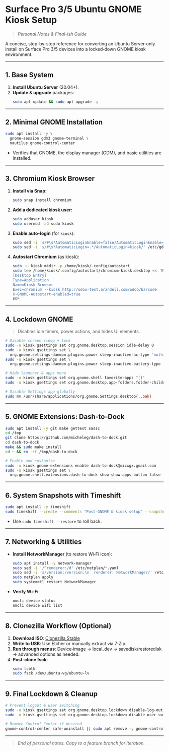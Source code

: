 # Surface Pro 3/5 Ubuntu GNOME Kiosk Setup

<!-- please refer to rough draft notes for details -->

> _Personal Notes & Final-ish Guide_

A concise, step-by-step reference for converting an Ubuntu Server‑only install on Surface Pro 3/5 devices into a locked‑down GNOME kiosk environment.

---

## 1. Base System

1. **Install Ubuntu Server** (20.04+).
2. **Update & upgrade** packages:
   ```bash
   sudo apt update && sudo apt upgrade -y
   ```

---

## 2. Minimal GNOME Installation

```bash
sudo apt install -y \
  gnome-session gdm3 gnome-terminal \
  nautilus gnome-control-center
```

- Verifies that GNOME, the display manager (GDM), and basic utilities are installed.

---

## 3. Chromium Kiosk Browser

1. **Install via Snap:**

   ```bash
   sudo snap install chromium
   ```

2. **Add a dedicated kiosk user:**

   ```bash
   sudo adduser kiosk
   sudo usermod -aG sudo kiosk
   ```

3. **Enable auto-login** (for `kiosk`):

   ```bash
   sudo sed -i 's/#\s*AutomaticLoginEnable=false/AutomaticLoginEnable=true/' /etc/gdm3/custom.conf
   sudo sed -i 's/#\s*AutomaticLogin=.*/AutomaticLogin=kiosk/' /etc/gdm3/custom.conf
   ```

4. **Autostart Chromium** (as kiosk):
   ```bash
   sudo -u kiosk mkdir -p /home/kiosk/.config/autostart
   sudo tee /home/kiosk/.config/autostart/chromium-kiosk.desktop << 'EOF'
   [Desktop Entry]
   Type=Application
   Name=Kiosk Browser
   Exec=chromium --kiosk http://odoo-test.arandell.com/odoo/barcode
   X-GNOME-Autostart-enabled=true
   EOF
   ```

---

## 4. Lockdown GNOME

> Disables idle timers, power actions, and hides UI elements.

```bash
# Disable screen sleep + lock
sudo -u kiosk gsettings set org.gnome.desktop.session idle-delay 0
sudo -u kiosk gsettings set \
  org.gnome.settings-daemon.plugins.power sleep-inactive-ac-type 'nothing'
sudo -u kiosk gsettings set \
  org.gnome.settings-daemon.plugins.power sleep-inactive-battery-type 'nothing'

# Hide launcher & apps menu
sudo -u kiosk gsettings set org.gnome.shell favorite-apps "[]"
sudo -u kiosk gsettings set org.gnome.desktop.app-folders.folder-children "[]"

# Disable Settings app globally
sudo mv /usr/share/applications/org.gnome.Settings.desktop{,.bak}
```

---

## 5. GNOME Extensions: Dash‑to‑Dock

```bash
sudo apt install -y git make gettext sassc
cd /tmp
git clone https://github.com/micheleg/dash-to-dock.git
cd dash-to-dock
make && sudo make install
cd ~ && rm -rf /tmp/dash-to-dock

# Enable and customize
sudo -u kiosk gnome-extensions enable dash-to-dock@micxgx.gmail.com
sudo -u kiosk gsettings set \
  org.gnome.shell.extensions.dash-to-dock show-show-apps-button false
```

---

## 6. System Snapshots with Timeshift

```bash
sudo apt install -y timeshift
sudo timeshift --create --comments "Post-GNOME & kiosk setup" --snapshot-device /dev/dm-0
```

- Use `sudo timeshift --restore` to roll back.

---

## 7. Networking & Utilities

- **Install NetworkManager** (to restore Wi‑Fi icon):

  ```bash
  sudo apt install -y network-manager
  sudo sed -i '/^renderer:/d' /etc/netplan/*.yaml
  sudo sed -i 's/version:/version:\n  renderer: NetworkManager/' /etc/netplan/*.yaml
  sudo netplan apply
  sudo systemctl restart NetworkManager
  ```

- **Verify Wi‑Fi**:
  ```bash
  nmcli device status
  nmcli device wifi list
  ```

---

## 8. Clonezilla Workflow (Optional)

1. **Download ISO**: [Clonezilla Stable](https://clonezilla.org/downloads/)
2. **Write to USB**: Use Etcher or manually extract via 7‑Zip.
3. **Run through menus**: Device‑image → local_dev → savedisk/restoredisk → advanced options as needed.
4. **Post‑clone fsck**:
   ```bash
   sudo lsblk
   sudo fsck /dev/ubuntu-vg/ubuntu-lv
   ```

---

## 9. Final Lockdown & Cleanup

```bash
# Prevent logout & user switching
sudo -u kiosk gsettings set org.gnome.desktop.lockdown disable-log-out true
sudo -u kiosk gsettings set org.gnome.desktop.lockdown disable-user-switching true

# Remove Control Center if desired
gnome-control-center safe-uninstall || sudo apt remove -y gnome-control-center
```

---

> _End of personal notes. Copy to a feature branch for iteration._
